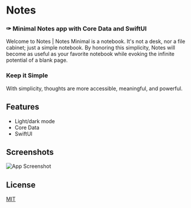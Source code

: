
# Notes

### ✑ Minimal Notes app with Core Data and SwiftUI

Welcome to Notes | Notes Minimal is a notebook. It's not a desk, nor a file cabinet; just a simple notebook. By honoring this simplicity, Notes will become as useful as your favorite notebook while evoking the infinite potential of a blank
page.

### Keep it Simple

With simplicity, thoughts are more accessible, meaningful, and
powerful.

## Features

- Light/dark mode 
- Core Data
- SwiftUI



## Screenshots

![App Screenshot](https://user-images.githubusercontent.com/41507524/214382733-f981fbce-774b-4a95-86c7-839eee17cd99.png)
## License

[MIT](https://choosealicense.com/licenses/mit/)

